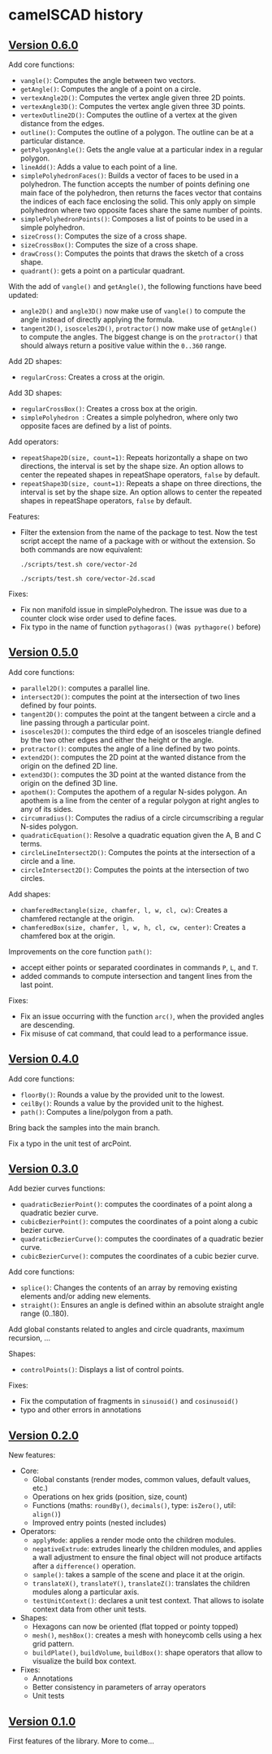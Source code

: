 # camelSCAD history

## [Version 0.6.0](https://github.com/jsconan/camelSCAD/releases/tag/v0.6.0)

Add core functions:
- `vangle()`: Computes the angle between two vectors.
- `getAngle()`: Computes the angle of a point on a circle.
- `vertexAngle2D()`: Computes the vertex angle given three 2D points.
- `vertexAngle3D()`: Computes the vertex angle given three 3D points.
- `vertexOutline2D()`: Computes the outline of a vertex at the given distance from the edges.
- `outline()`: Computes the outline of a polygon. The outline can be at a particular distance.
- `getPolygonAngle()`: Gets the angle value at a particular index in a regular polygon.
- `lineAdd()`: Adds a value to each point of a line.
- `simplePolyhedronFaces()`: Builds a vector of faces to be used in a polyhedron. The function accepts the number of points defining one main face of the polyhedron, then returns the faces vector that contains the indices of each face enclosing the solid. This only apply on simple polyhedron where two opposite faces share the same number of points.
- `simplePolyhedronPoints()`: Composes a list of points to be used in a simple polyhedron.
- `sizeCross()`: Computes the size of a cross shape.
- `sizeCrossBox()`: Computes the size of a cross shape.
- `drawCross()`: Computes the points that draws the sketch of a cross shape.
- `quadrant()`: gets a point on a particular quadrant.

With the add of `vangle()` and `getAngle()`, the following functions have beed updated:
- `angle2D()` and `angle3D()` now make use of `vangle()` to compute the angle instead of directly applying the formula.
- `tangent2D()`, `isosceles2D()`, `protractor()` now make use of `getAngle()` to compute the angles. The biggest change is on the `protractor()` that should always return a positive value within the `0..360` range.

Add 2D shapes:
- `regularCross`: Creates a cross at the origin.

Add 3D shapes:
- `regularCrossBox()`: Creates a cross box at the origin.
- `simplePolyhedron `: Creates a simple polyhedron, where only two opposite faces are defined by a list of points.

Add operators:
- `repeatShape2D(size, count=1)`: Repeats horizontally a shape on two directions, the interval is set by the shape size. An option allows to center the repeated shapes in repeatShape operators, `false` by default.
- `repeatShape3D(size, count=1)`: Repeats a shape on three directions, the interval is set by the shape size. An option allows to center the repeated shapes in repeatShape operators, `false` by default.

Features:
- Filter the extension from the name of the package to test. Now the test script accept the name of a package with or without the extension. So both commands are now equivalent:
    ```
    ./scripts/test.sh core/vector-2d
    ```
    ```
    ./scripts/test.sh core/vector-2d.scad
    ```

Fixes:
- Fix non manifold issue in simplePolyhedron. The issue was due to a counter clock wise order used to define faces.
- Fix typo in the name of function `pythagoras()` (was` pythagore()` before)

## [Version 0.5.0](https://github.com/jsconan/camelSCAD/releases/tag/v0.5.0)

Add core functions:
- `parallel2D()`: computes a parallel line.
- `intersect2D()`: computes the point at the intersection of two lines defined by four points.
- `tangent2D()`: computes the point at the tangent between a circle and a line passing through a particular point.
- `isosceles2D()`: computes the third edge of an isosceles triangle defined by the two other edges and either the height or the angle.
- `protractor()`: computes the angle of a line defined by two points.
- `extend2D()`: computes the 2D point at the wanted distance from the origin on the defined 2D line.
- `extend3D()`: computes the 3D point at the wanted distance from the origin on the defined 3D line.
- `apothem()`: Computes the apothem of a regular N-sides polygon. An apothem is a line from the center of a regular polygon at right angles to any of its sides.
- `circumradius()`: Computes the radius of a circle circumscribing a regular N-sides polygon.
- `quadraticEquation()`: Resolve a quadratic equation given the A, B and C terms.
- `circleLineIntersect2D()`: Computes the points at the intersection of a circle and a line.
- `circleIntersect2D()`: Computes the points at the intersection of two circles.

Add shapes:
- `chamferedRectangle(size, chamfer, l, w, cl, cw)`:  Creates a chamfered rectangle at the origin.
- `chamferedBox(size, chamfer, l, w, h, cl, cw, center)`: Creates a chamfered box at the origin.

Improvements on the core function `path()`:
- accept either points or separated coordinates in commands `P`, `L`,  and `T`.
- added commands to compute intersection and tangent lines from the last point.

Fixes:
- Fix an issue occurring with the function `arc()`, when the provided angles are descending.
- Fix misuse of cat command, that could lead to a performance issue.

## [Version 0.4.0](https://github.com/jsconan/camelSCAD/releases/tag/v0.4.0)

Add core functions:
- `floorBy()`: Rounds a value by the provided unit to the lowest.
- `ceilBy()`: Rounds a value by the provided unit to the highest.
- `path()`: Computes a line/polygon from a path.

Bring back the samples into the main branch.

Fix a typo in the unit test of arcPoint.

## [Version 0.3.0](https://github.com/jsconan/camelSCAD/releases/tag/v0.3.0)

Add bezier curves functions:
- `quadraticBezierPoint()`: computes the coordinates of a point along a quadratic bezier curve.
- `cubicBezierPoint()`: computes the coordinates of a point along a cubic bezier curve.
- `quadraticBezierCurve()`: computes the coordinates of a quadratic bezier curve.
- `cubicBezierCurve()`: computes the coordinates of a cubic bezier curve.

Add core functions:
- `splice()`: Changes the contents of an array by removing existing elements and/or adding new elements.
- `straight()`: Ensures an angle is defined within an absolute straight angle range (0..180).

Add global constants related to angles and circle quadrants, maximum recursion, ...

Shapes:
- `controlPoints()`: Displays a list of control points.

Fixes:
- Fix the computation of fragments in `sinusoid()` and `cosinusoid()`
- typo and other errors in annotations

## [Version 0.2.0](https://github.com/jsconan/camelSCAD/releases/tag/v0.2.0)

New features:
- Core:
    - Global constants (render modes, common values, default values, etc.)
    - Operations on hex grids (position, size, count)
    - Functions (maths: `roundBy()`, `decimals()`, type: `isZero()`, util: `align()`)
    - Improved entry points (nested includes)
- Operators:
    - `applyMode`: applies a render mode onto the children modules.
    - `negativeExtrude`: extrudes linearly the children modules, and applies a wall adjustment to ensure the final object will not produce artifacts after a `difference()` operation.
    - `sample()`: takes a sample of the scene and place it at the origin.
    - `translateX()`, `translateY()`, `translateZ()`: translates the children modules along a particular axis.
    - `testUnitContext()`: declares a unit test context. That allows to isolate context data from other unit tests.
- Shapes:
    - Hexagons can now be oriented (flat topped or pointy topped)
    - `mesh()`, `meshBox()`: creates a mesh with honeycomb cells using a hex grid pattern.
    -  `buildPlate()`, `buildVolume`, `buildBox()`: shape operators that allow to visualize the build box context.
- Fixes:
   - Annotations
   - Better consistency in parameters of array operators
   - Unit tests

## [Version 0.1.0](https://github.com/jsconan/camelSCAD/releases/tag/v0.1.0)

First features of the library. More to come...
